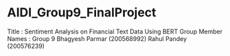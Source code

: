 # AIDI_Group9_FinalProject
Title : Sentiment Analysis on Financial Text Data Using BERT Group Member Names : Group 9 Bhagyesh Parmar (200568992) Rahul Pandey (200576239)
